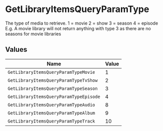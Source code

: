 # GetLibraryItemsQueryParamType

The type of media to retrieve.
1 = movie
2 = show
3 = season
4 = episode
E.g. A movie library will not return anything with type 3 as there are no seasons for movie libraries



## Values

| Name                                   | Value                                  |
| -------------------------------------- | -------------------------------------- |
| `GetLibraryItemsQueryParamTypeMovie`   | 1                                      |
| `GetLibraryItemsQueryParamTypeTvShow`  | 2                                      |
| `GetLibraryItemsQueryParamTypeSeason`  | 3                                      |
| `GetLibraryItemsQueryParamTypeEpisode` | 4                                      |
| `GetLibraryItemsQueryParamTypeAudio`   | 8                                      |
| `GetLibraryItemsQueryParamTypeAlbum`   | 9                                      |
| `GetLibraryItemsQueryParamTypeTrack`   | 10                                     |